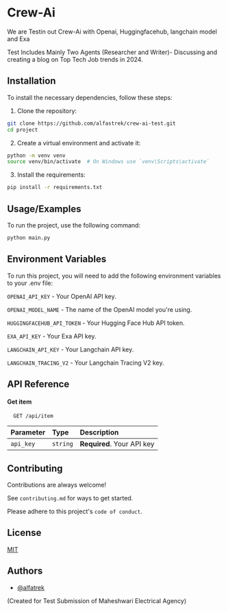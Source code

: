# Crew-Ai

We are Testin out Crew-Ai with Openai, Huggingfacehub, langchain model and Exa

Test Includes Mainly Two Agents (Researcher and Writer)- Discussing and creating a blog on Top Tech Job trends in 2024.

## Installation 

To install the necessary dependencies, follow these steps:

1. Clone the repository:

```bash
git clone https://github.com/alfastrek/crew-ai-test.git
cd project
```

2. Create a virtual environment and activate it:

```bash
python -m venv venv
source venv/bin/activate  # On Windows use `venv\Scripts\activate`
```

3. Install the requirements:

```bash
pip install -r requirements.txt
```

## Usage/Examples

To run the project, use the following command:

```bash
python main.py
```

## Environment Variables

To run this project, you will need to add the following environment variables to your .env file:

`OPENAI_API_KEY` - Your OpenAI API key.

`OPENAI_MODEL_NAME` - The name of the OpenAI model you're using.

`HUGGINGFACEHUB_API_TOKEN` - Your Hugging Face Hub API token.

`EXA_API_KEY` - Your Exa API key.

`LANGCHAIN_API_KEY` - Your Langchain API key.

`LANGCHAIN_TRACING_V2` - Your Langchain Tracing V2 key.

## API Reference

#### Get item

```http
  GET /api/item
```

| Parameter | Type     | Description                |
| :-------- | :------- | :------------------------- |
| `api_key` | `string` | **Required**. Your API key |

## Contributing

Contributions are always welcome!

See `contributing.md` for ways to get started.

Please adhere to this project's `code of conduct`.

## License

[MIT](https://choosealicense.com/licenses/mit/)

## Authors

- [@alfatrek](https://www.github.com/alfastrek)

(Created for Test Submission of Maheshwari Electrical Agency)

